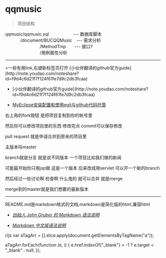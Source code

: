 # qqmusic
>项目结构

qqmusic/qqmusic.sql &emsp; &emsp;&emsp;&emsp;&emsp;--- 数据库脚本<br>
&emsp;&emsp;&emsp;&ensp;/document/BUCQQMusic&emsp;--- 需求分析 <br>
&emsp;&emsp;&emsp;&emsp;&emsp;&emsp;&emsp;&emsp;/MethodTmp&emsp;&emsp;--- 接口?   
&emsp;&emsp;&emsp;&emsp;&emsp;&emsp;&emsp;&emsp;/用例属性分析 

<hr/>
>一些有用link,右键新标签页打开
[小伙伴翻译的github官方guide](http://note.youdao.com/noteshare?id=f9d4c6d21f7f124f61fe7d9c2db3fcaa)
<ul>
<li>[小伙伴翻译的github官方guide](http://note.youdao.com/noteshare?id=f9d4c6d21f7f124f61fe7d9c2db3fcaa)</li>
<li>
<p><a href="http://blog.csdn.net/u013240609/article/details/17483881" target="_blank" >MyEclipse安装配置和使用egit与github代码托管</a></p>
</li>
</ul>


右上角的fork按钮 是把项目复制到你的帐号里

然后你可以修改项目里的东西  修改完点 commit可以保存修改

pull request 就是申请合并到原来的项目里

主版本叫master

branch就是分支 就是说不同版本 一个项目比如我们做的新闻

可能最开始你只用jsp做 这是一个版本 后来改成用servlet 可以开一个新的branch

然后经过一些讨论啊 检查啊 什么鬼的 就可以合并 就是merge

merge到的master就是我们想要的最新版本
<hr/>
README.md是markdown格式的文档,markdown是简化版的html,兼容html
<ul>
<li><a href="http://daringfireball.net/projects/markdown/syntax" target="_blank" > <em>创始人 John Gruber 的 Markdown 语法说明</em></a></li>
<li>
<p><a href="http://wowubuntu.com/markdown/#list" target="_blank" ><em>Markdown 中文版语法说明</em></a></p>
</li>
</ul>
//js
<scrip>
  var aTagArr = [].slice.apply(document.getElementsByTagName("a"));

aTagArr.forEach(function (e, i) {
  e.href.indexOf("_blank") > -1 ? e.target = "_blank" : null;
});
</scrip>
